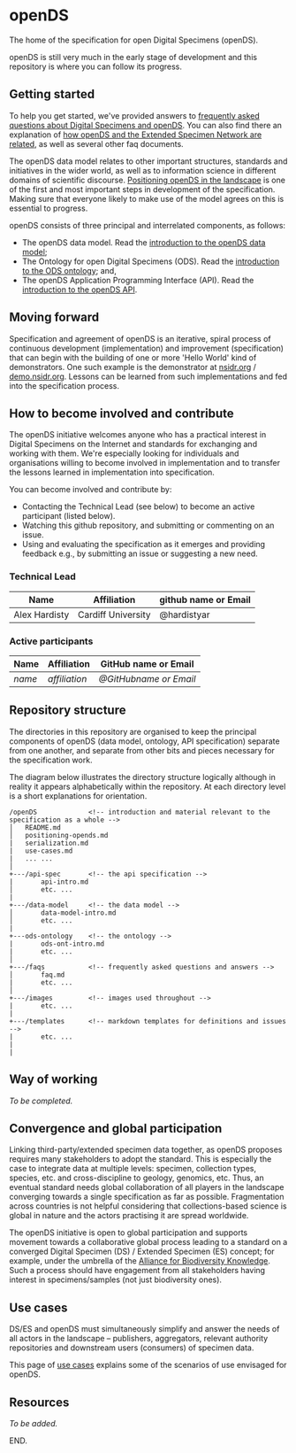 # openDS
The home of the specification for open Digital Specimens (openDS).

openDS is still very much in the early stage of development and this repository is where you can follow its progress.

## Getting started

To help you get started, we've provided answers to [frequently asked questions about Digital Specimens and openDS](faq/faq.md). You can also find there an explanation of [how openDS and the Extended Specimen Network are related](faq/faqcompare.md), as well as several other faq documents.

The openDS data model relates to other important structures, standards and initiatives in the wider world, as well as to information science in different domains of scientific discourse. [Positioning openDS in the landscape](positioning-opends.md) is one of the first and most important steps in development of the specification. Making sure that everyone likely to make use of the model agrees on this is essential to progress.

openDS consists of three principal and interrelated components, as follows:

- The openDS data model. Read the [introduction to the openDS data model](/data-model/data-model-intro.md);
- The Ontology for open Digital Specimens (ODS). Read the [introduction to the ODS ontology](/ods-ontology/ods-ont-intro.md); and,
- The openDS Application Programming Interface (API). Read the [introduction to the openDS API](api-spec/api-intro.md).

## Moving forward

Specification and agreement of openDS is an iterative, spiral process of continuous development (implementation) and improvement (specification) that can begin with the building of one or more 'Hello World' kind of demonstrators. One such example is the demonstrator at [nsidr.org](https://nsidr.org/) / [demo.nsidr.org](https://demo.nsidr.org/). Lessons can be learned from such implementations and fed into the specification process.

## How to become involved and contribute
The openDS initiative welcomes anyone who has a practical interest in Digital Specimens on the Internet and standards for exchanging and working with them. We're especially looking for individuals and organisations willing to become involved in implementation and to transfer the lessons learned in implementation into specification.

You can become involved and contribute by:

- Contacting the Technical Lead (see below) to become an active participant (listed below).
- Watching this github repository, and submitting or commenting on an issue.
- Using and evaluating the specification as it emerges and providing feedback e.g., by submitting an issue or suggesting a new need.

### Technical Lead

| Name | Affiliation | github name or Email |
| --- | --- | --- |
| Alex Hardisty | Cardiff University | @hardistyar |  

### Active participants

| Name | Affiliation | GitHub name or Email |  
| --- | --- | --- |  
| *name* | *affiliation* | *@GitHubname or Email* |  

## Repository structure
The directories in this repository are organised to keep the principal components of openDS (data model, ontology, API specification) separate from one another, and separate from other bits and pieces necessary for the specification work.

The diagram below illustrates the directory structure logically although in reality it appears alphabetically within the repository. At each directory level is a short explanations for orientation.

```
/openDS             <!-- introduction and material relevant to the specification as a whole -->
│   README.md
│   positioning-opends.md
|   serialization.md
|   use-cases.md
|   ... ...    
│
+---/api-spec       <!-- the api specification -->
|       api-intro.md
│       etc. ...
|
+---/data-model     <!-- the data model -->
│       data-model-intro.md
│       etc. ...
|
+---ods-ontology    <!-- the ontology -->
|       ods-ont-intro.md
|       etc. ...
│
+---/faqs           <!-- frequently asked questions and answers -->
│       faq.md
|       etc. ...
│
+---/images         <!-- images used throughout -->
|       etc. ...
|
+---/templates      <!-- markdown templates for definitions and issues -->
|       etc. ...
|
|

```

## Way of working

*To be completed.*

## Convergence and global participation

Linking third-party/extended specimen data together, as openDS proposes requires many stakeholders to adopt the standard. This is especially the case to integrate data at multiple levels: specimen, collection types, species, etc. and cross-discipline to geology, genomics, etc. Thus, an eventual standard needs global collaboration of all players in the landscape converging towards a single specification as far as possible. Fragmentation across countries is not helpful considering that collections-based science is global in nature and the actors practising it are spread worldwide.

The openDS initiative is open to global participation and supports movement towards a collaborative global process leading to a standard on a converged Digital Specimen (DS) / Extended Specimen (ES) concept; for example, under the umbrella of the [Alliance for Biodiversity Knowledge](https://www.biodiversityinformatics.org/). Such a process should have engagement from all stakeholders having interest in specimens/samples (not just biodiversity ones).

## Use cases

DS/ES and openDS must simultaneously simplify and answer the needs of all actors in the landscape – publishers, aggregators, relevant authority repositories and downstream users (consumers) of specimen data.

This page of [use cases](usecases.md) explains some of the scenarios of use envisaged for openDS.

## Resources

*To be added.*


END.

